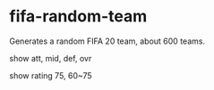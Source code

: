 # fifa-random-team

Generates a random FIFA 20 team, about 600 teams.

show att, mid, def, ovr

show rating 75, 60~75


